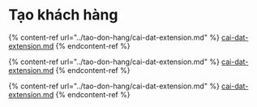 # Tạo khách hàng

{% content-ref url="../tao-don-hang/cai-dat-extension.md" %}
[cai-dat-extension.md](../tao-don-hang/cai-dat-extension.md)
{% endcontent-ref %}

{% content-ref url="../tao-don-hang/cai-dat-extension.md" %}
[cai-dat-extension.md](../tao-don-hang/cai-dat-extension.md)
{% endcontent-ref %}

{% content-ref url="../tao-don-hang/cai-dat-extension.md" %}
[cai-dat-extension.md](../tao-don-hang/cai-dat-extension.md)
{% endcontent-ref %}
